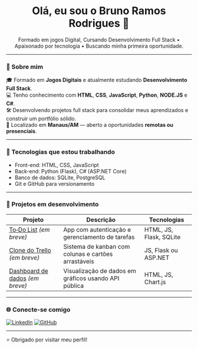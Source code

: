 <h1 align="center">Olá, eu sou o Bruno Ramos Rodrigues 👋</h1>

<p align="center">
  Formado em jogos Digital, Cursando Desenvolvimento Full Stack • Apaixonado por tecnologia • Buscando minha primeira oportunidade.
</p>

---

### 🚀 Sobre mim

🎓 Formado em **Jogos Digitais** e atualmente estudando **Desenvolvimento Full Stack**.  
💻 Tenho conhecimento com **HTML**, **CSS**, **JavaScript**, **Python**, **NODE.JS** e **C#**.  
🛠️ Desenvolvendo projetos full stack para consolidar meus aprendizados e construir um portfólio sólido.  
📍 Localizado em **Manaus/AM** — aberto a oportunidades **remotas ou presenciais**.


---

### 🧠 Tecnologias que estou trabalhando

- Front-end: HTML, CSS, JavaScript
- Back-end: Python (Flask), C# (ASP.NET Core)
- Banco de dados: SQLite, PostgreSQL
- Git e GitHub para versionamento

---

### 📌 Projetos em desenvolvimento

| Projeto | Descrição | Tecnologias |
|--------|-----------|-------------|
| [To‑Do List](#) *(em breve)* | App com autenticação e gerenciamento de tarefas | HTML, JS, Flask, SQLite |
| [Clone do Trello](#) *(em breve)* | Sistema de kanban com colunas e cartões arrastáveis | JS, Flask ou ASP.NET |
| [Dashboard de dados](#) *(em breve)* | Visualização de dados em gráficos usando API pública | HTML, JS, Chart.js |

---

### 🌐 Conecte-se comigo

[![LinkedIn](https://img.shields.io/badge/-LinkedIn-0A66C2?style=flat-square&logo=linkedin&logoColor=white)](https://www.linkedin.com/in/bruno-ramos-rodrigues-7b200b306/)
[![GitHub](https://img.shields.io/badge/-GitHub-181717?style=flat-square&logo=github&logoColor=white)](https://github.com/idealbruno)

---

⭐ Obrigado por visitar meu perfil!
